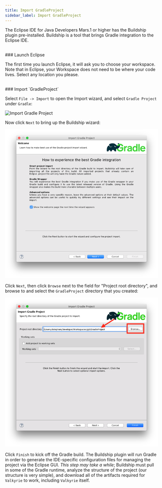 ```yaml
---
title: Import GradleProject
sidebar_label: Import GradleProject
---
```


The Eclipse IDE for Java Developers Mars.1 or higher has the Buildship plugin pre-installed. Buildship is a tool that brings Gradle integration to the Eclipse IDE.

<br/>
### Launch Eclipse

The first time you launch Eclipse, it will ask you to choose your workspace. Note that in Eclipse, your Workspace does not need to be where your code lives. Select any location you please.

<br/>
### Import `GradleProject`

Select `File -> Import` to open the Import wizard, and select `Gradle Project` under `Gradle`:

![Import Gradle Project](website/staticwebsite/static/img/quickstart/eclipseImportGradleProject.png)

Now click `Next` to bring up the Buildship wizard:

![Buildship welcome screen](website/static/img/quickstart/eclipseBuildshipWelcomeScreen.png)

Click `Next`, then click `Browse` next to the field for "Project root directory", and browse to and select the `GradleProject` directory that you created:

![Select the GradleProject directory](website/static/img/quickstart/eclipseSelectGradleProjectDirectory.png)

Click `Finish` to kick off the Gradle build. The Buildship plugin will run Gradle in order to generate the IDE-specific configuration files for managing the project via the Eclipse GUI. *This step may take a while*; Buildship must pull in some of the Gradle runtime, analyze the structure of the project (our structure is very simple), and download all of the artifacts required for `Valkyrie` to work, including `Valkyrie` itself.
